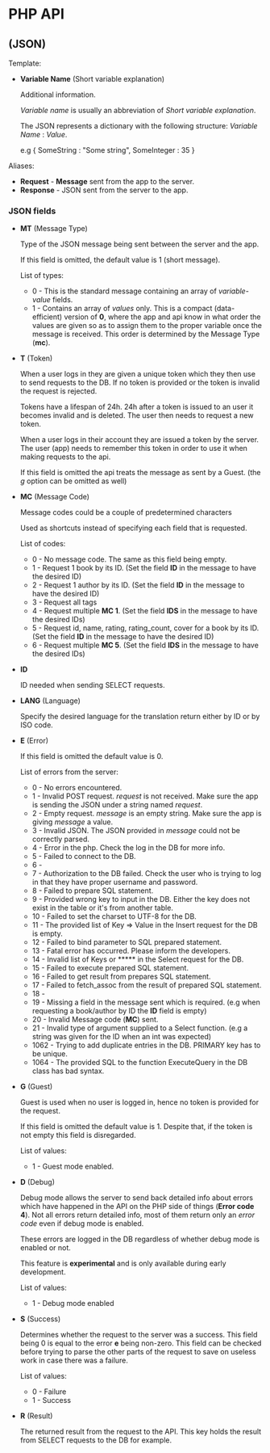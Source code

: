 # PHP API

## (JSON)



Template:

* **Variable Name** (Short variable explanation)

  Additional information.

  *Variable name* is usually an abbreviation of *Short variable explanation*.

  The JSON represents a dictionary with the following structure: *Variable Name* : *Value*.

  e.g { SomeString : "Some string", SomeInteger : 35 }

Aliases: 

* **Request** - **Message** sent from the app to the server.
* **Response** - JSON sent from the server to the app.

### JSON fields

* **MT** (Message Type)

  Type of the JSON message being sent between the server and the app.

  If this field is omitted, the default value is 1 (short message).

  List of types:
  * 0 - This is the standard message containing an array of *variable-value* fields.
  * 1 - Contains an array of *values* only. This is a compact (data-efficient) version of **0**, where the app and api know in what order the values are given so as to assign them to the proper variable once the message is received. This order is determined by the Message Type (**mc**).

* **T** (Token)

  When a user logs in they are given a unique token which they then use to send requests to the DB. If no token is provided or the token is invalid the request is rejected.

  Tokens have a lifespan of 24h. 24h after a token is issued to an user it becomes invalid and is deleted. The user then needs to request a new token.

  When a user logs in their account they are issued a token by the server. The user (app) needs to remember this token in order to use it when making requests to the api.

  If this field is omitted the api treats the message as sent by a Guest. (the *g* option can be omitted as well)

* **MC** (Message Code)

  Message codes could be a couple of predetermined characters 

  Used as shortcuts instead of specifying each field that is requested.

  List of codes:

  *  0 - No message code. The same as this field being empty.
  *  1 - Request 1 book by its ID. (Set the field **ID** in the message to have the desired ID)
  *  2 - Request 1 author by its ID. (Set the field **ID** in the message to have the desired ID)
  *  3 - Request all tags
  *  4 - Request multiple **MC 1**. (Set the field **IDS** in the message to have the desired IDs)
  *  5 - Request id, name, rating, rating_count, cover for a book by its ID. (Set the field **ID** in the message to have the desired ID)
  *  6 - Request multiple **MC 5**. (Set the field **IDS** in the message to have the desired IDs)

* **ID**

  ID needed when sending SELECT requests.

* **LANG** (Language)

  Specify the desired language for the translation return either by ID or by ISO code.

* **E** (Error)

  If this field is omitted the default value is 0.

  List of errors from the server:

  * 0 - No errors encountered.
  * 1 - Invalid POST request. *request* is not received. Make sure the app is sending the JSON under a string named *request*.
  * 2 - Empty request. *message* is an empty string. Make sure the app is giving *message* a value.
  * 3 - Invalid JSON. The JSON provided in *message* could not be correctly parsed.
  * 4 - Error in the php. Check the log in the DB for more info.
  * 5 - Failed to connect to the DB.
  * 6 - 
  * 7 - Authorization to the DB failed. Check the user who is trying to log in that they have proper username and password.
  * 8 - Failed to prepare SQL statement.
  * 9 - Provided wrong key to input in the DB. Either the key does not exist in the table or it's from another table.
  * 10 - Failed to set the charset to UTF-8 for the DB.
  * 11 - The provided list of Key => Value in the Insert request for the DB is empty.
  * 12 - Failed to bind parameter to SQL prepared statement.
  * 13 - Fatal error has occurred. Please inform the developers.
  * 14 - Invalid list of Keys or ***** in the Select request for the DB.
  * 15 - Failed to execute prepared SQL statement.
  * 16 - Failed to get result from prepares SQL statement.
  * 17 - Failed to fetch_assoc from the result of prepared SQL statement.
  * 18 - 
  * 19 - Missing a field in the message sent which is required. (e.g when requesting a book/author by ID the **ID** field is empty)
  * 20 - Invalid Message code (**MC**) sent.
  * 21 - Invalid type of argument supplied to a Select function. (e.g a string was given for the ID when an int was expected)
  * 1062 - Trying to add duplicate entries in the DB. PRIMARY key has to be unique.
  * 1064 - The provided SQL to the function ExecuteQuery in the DB class has bad syntax.

* **G** (Guest)

  Guest is used when no user is logged in, hence no token is provided for the request.

  If this field is omitted the default value is 1. Despite that, if the token is not empty this field is disregarded.

  List of values:

  * 1 - Guest mode enabled.

* **D** (Debug)

  Debug mode allows the server to send back detailed info about errors which have happened in the API on the PHP side of things (**Error code 4**). Not all errors return detailed info, most of them return only an *error code* even if debug mode is enabled.

  These errors are logged in the DB regardless of whether debug mode is enabled or not.

  This feature is **experimental** and is only available during early development.

  List of values:

  * 1 - Debug mode enabled

* **S** (Success)

  Determines whether the request to the server was a success. This field being 0 is equal to the error **e** being non-zero. This field can be checked before trying to parse the other parts of the request to save on useless work in case there was a failure.

  List of values:

  * 0 - Failure
  * 1 - Success

* **R** (Result)

  The returned result from the request to the API. This key holds the result from SELECT requests to the DB for example.
